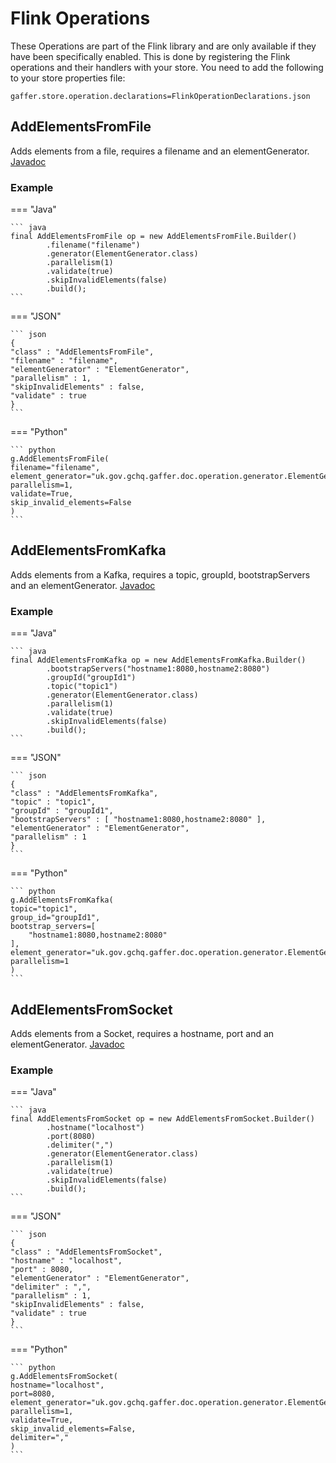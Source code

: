 # Flink Operations

These Operations are part of the Flink library and are only available if they have been specifically enabled.
This is done by registering the Flink operations and their handlers with your store. You need to add the following to your store properties file:
```
gaffer.store.operation.declarations=FlinkOperationDeclarations.json
```

## AddElementsFromFile

Adds elements from a file, requires a filename and an elementGenerator. [Javadoc](https://gchq.github.io/Gaffer/uk/gov/gchq/gaffer/operation/impl/add/AddElementsFromFile.html)

### Example

=== "Java"

    ``` java
    final AddElementsFromFile op = new AddElementsFromFile.Builder()
            .filename("filename")
            .generator(ElementGenerator.class)
            .parallelism(1)
            .validate(true)
            .skipInvalidElements(false)
            .build();
    ```

=== "JSON"
    
    ``` json
    {
    "class" : "AddElementsFromFile",
    "filename" : "filename",
    "elementGenerator" : "ElementGenerator",
    "parallelism" : 1,
    "skipInvalidElements" : false,
    "validate" : true
    }
    ```

=== "Python"
    
    ``` python
    g.AddElementsFromFile( 
    filename="filename", 
    element_generator="uk.gov.gchq.gaffer.doc.operation.generator.ElementGenerator", 
    parallelism=1, 
    validate=True, 
    skip_invalid_elements=False 
    )
    ```

## AddElementsFromKafka

Adds elements from a Kafka, requires a topic, groupId, bootstrapServers and an elementGenerator. [Javadoc](https://gchq.github.io/Gaffer/uk/gov/gchq/gaffer/operation/impl/add/AddElementsFromKafka.html)

### Example

=== "Java"

    ``` java
    final AddElementsFromKafka op = new AddElementsFromKafka.Builder()
            .bootstrapServers("hostname1:8080,hostname2:8080")
            .groupId("groupId1")
            .topic("topic1")
            .generator(ElementGenerator.class)
            .parallelism(1)
            .validate(true)
            .skipInvalidElements(false)
            .build();
    ```

=== "JSON"
    
    ``` json
    {
    "class" : "AddElementsFromKafka",
    "topic" : "topic1",
    "groupId" : "groupId1",
    "bootstrapServers" : [ "hostname1:8080,hostname2:8080" ],
    "elementGenerator" : "ElementGenerator",
    "parallelism" : 1
    }
    ```

=== "Python"
    
    ``` python
    g.AddElementsFromKafka( 
    topic="topic1", 
    group_id="groupId1", 
    bootstrap_servers=[ 
        "hostname1:8080,hostname2:8080" 
    ], 
    element_generator="uk.gov.gchq.gaffer.doc.operation.generator.ElementGenerator", 
    parallelism=1 
    )
    ```

## AddElementsFromSocket

Adds elements from a Socket, requires a hostname, port and an elementGenerator. [Javadoc](https://gchq.github.io/Gaffer/uk/gov/gchq/gaffer/operation/impl/add/AddElementsFromSocket.html)

### Example

=== "Java"

    ``` java
    final AddElementsFromSocket op = new AddElementsFromSocket.Builder()
            .hostname("localhost")
            .port(8080)
            .delimiter(",")
            .generator(ElementGenerator.class)
            .parallelism(1)
            .validate(true)
            .skipInvalidElements(false)
            .build();
    ```

=== "JSON"
    
    ``` json
    {
    "class" : "AddElementsFromSocket",
    "hostname" : "localhost",
    "port" : 8080,
    "elementGenerator" : "ElementGenerator",
    "delimiter" : ",",
    "parallelism" : 1,
    "skipInvalidElements" : false,
    "validate" : true
    }
    ```

=== "Python"
    
    ``` python
    g.AddElementsFromSocket( 
    hostname="localhost", 
    port=8080, 
    element_generator="uk.gov.gchq.gaffer.doc.operation.generator.ElementGenerator", 
    parallelism=1, 
    validate=True, 
    skip_invalid_elements=False, 
    delimiter="," 
    )
    ```